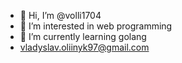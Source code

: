 - 👋 Hi, I’m @volli1704
- 👀 I’m interested in web programming
- 🌱 I’m currently learning golang
- vladyslav.oliinyk97@gmail.com

<!---
volli1704/volli1704 is a ✨ special ✨ repository because its `README.md` (this file) appears on your GitHub profile.
You can click the Preview link to take a look at your changes.
--->
